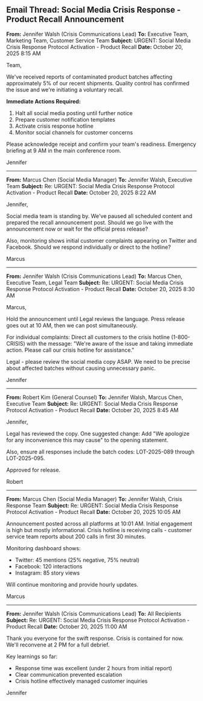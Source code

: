 ## Email Thread: Social Media Crisis Response - Product Recall Announcement

**From:** Jennifer Walsh (Crisis Communications Lead)
**To:** Executive Team, Marketing Team, Customer Service Team
**Subject:** URGENT: Social Media Crisis Response Protocol Activation - Product Recall
**Date:** October 20, 2025 8:15 AM

Team,

We've received reports of contaminated product batches affecting approximately 5% of our recent shipments. Quality control has confirmed the issue and we're initiating a voluntary recall.

**Immediate Actions Required:**
1. Halt all social media posting until further notice
2. Prepare customer notification templates
3. Activate crisis response hotline
4. Monitor social channels for customer concerns

Please acknowledge receipt and confirm your team's readiness. Emergency briefing at 9 AM in the main conference room.

Jennifer

---

**From:** Marcus Chen (Social Media Manager)
**To:** Jennifer Walsh, Executive Team
**Subject:** Re: URGENT: Social Media Crisis Response Protocol Activation - Product Recall
**Date:** October 20, 2025 8:22 AM

Jennifer,

Social media team is standing by. We've paused all scheduled content and prepared the recall announcement post. Should we go live with the announcement now or wait for the official press release?

Also, monitoring shows initial customer complaints appearing on Twitter and Facebook. Should we respond individually or direct to the hotline?

Marcus

---

**From:** Jennifer Walsh (Crisis Communications Lead)
**To:** Marcus Chen, Executive Team, Legal Team
**Subject:** Re: URGENT: Social Media Crisis Response Protocol Activation - Product Recall
**Date:** October 20, 2025 8:30 AM

Marcus,

Hold the announcement until Legal reviews the language. Press release goes out at 10 AM, then we can post simultaneously.

For individual complaints: Direct all customers to the crisis hotline (1-800-CRISIS) with the message: "We're aware of the issue and taking immediate action. Please call our crisis hotline for assistance."

Legal - please review the social media copy ASAP. We need to be precise about affected batches without causing unnecessary panic.

Jennifer

---

**From:** Robert Kim (General Counsel)
**To:** Jennifer Walsh, Marcus Chen, Executive Team
**Subject:** Re: URGENT: Social Media Crisis Response Protocol Activation - Product Recall
**Date:** October 20, 2025 8:45 AM

Jennifer,

Legal has reviewed the copy. One suggested change: Add "We apologize for any inconvenience this may cause" to the opening statement.

Also, ensure all responses include the batch codes: LOT-2025-089 through LOT-2025-095.

Approved for release.

Robert

---

**From:** Marcus Chen (Social Media Manager)
**To:** Jennifer Walsh, Crisis Response Team
**Subject:** Re: URGENT: Social Media Crisis Response Protocol Activation - Product Recall
**Date:** October 20, 2025 10:05 AM

Announcement posted across all platforms at 10:01 AM. Initial engagement is high but mostly informational. Crisis hotline is receiving calls - customer service team reports about 200 calls in first 30 minutes.

Monitoring dashboard shows:
- Twitter: 45 mentions (25% negative, 75% neutral)
- Facebook: 120 interactions
- Instagram: 85 story views

Will continue monitoring and provide hourly updates.

Marcus

---

**From:** Jennifer Walsh (Crisis Communications Lead)
**To:** All Recipients
**Subject:** Re: URGENT: Social Media Crisis Response Protocol Activation - Product Recall
**Date:** October 20, 2025 11:00 AM

Thank you everyone for the swift response. Crisis is contained for now. We'll reconvene at 2 PM for a full debrief.

Key learnings so far:
- Response time was excellent (under 2 hours from initial report)
- Clear communication prevented escalation
- Crisis hotline effectively managed customer inquiries

Jennifer